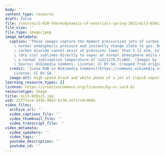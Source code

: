 ```yaml
---
body: ''
content_type: resource
draft: false
file: /courses/3-020-thermodynamics-of-materials-spring-2021/mit3-020s21.jpg
file_size: ''
file_type: image/jpeg
image_metadata:
  caption: "These images capture the moment pressurized jets of carbon dioxide hit\
    \ normal atmospheric pressure and instantly change state to gas. Because liquid\
    \ carbon dioxide cannot exist at pressures lower than 5.11 atm, solid carbon dioxide\
    \ (dry ice) sublimes directly to vapor at normal atmosphere while maintaining\
    \ a normal sublimation temperature of \u221278.5\xB0C. (Images by [Lena RUB](https://commons.wikimedia.org/wiki/File:Liquid_carbon_dioxide_jets_02.png).\
    \ Source: Wikimedia Commons. License: CC BY-SA. Cropped from original.)"
  credit: '[Lena RUB on Wikimedia Commons](https://commons.wikimedia.org/wiki/File:Liquid_carbon_dioxide_jets_02.png).
    License: CC BY-SA.'
  image-alt: High-speed black and white photo of a jet of liquid vaporizing.
learning_resource_types: []
license: https://creativecommons.org/licenses/by-nc-sa/4.0/
resourcetype: Image
title: mit3-020s21.jpg
uid: 21f7face-593b-40e3-b130-2e7ccc8c9b0a
video_files:
  archive_url: ''
  video_captions_file: ''
  video_thumbnail_file: ''
  video_transcript_file: ''
video_metadata:
  video_speakers: ''
  video_tags: ''
  youtube_description: ''
  youtube_id: ''
---
```

